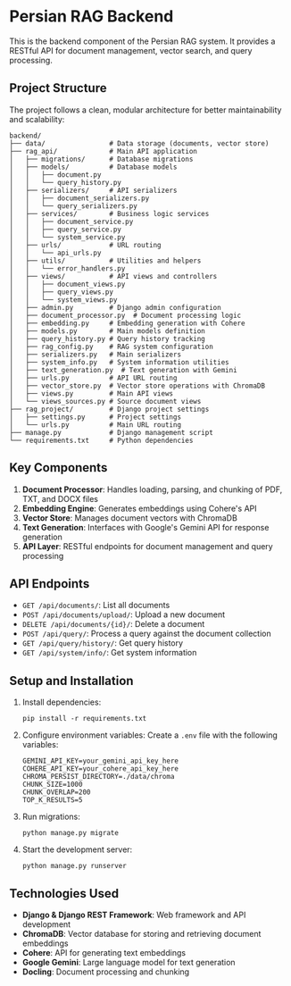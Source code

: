 # Persian RAG Backend

This is the backend component of the Persian RAG system. It provides a RESTful API for document management, vector search, and query processing.

## Project Structure

The project follows a clean, modular architecture for better maintainability and scalability:

```
backend/
├── data/                # Data storage (documents, vector store)
├── rag_api/             # Main API application
│   ├── migrations/      # Database migrations
│   ├── models/          # Database models
│   │   ├── document.py
│   │   └── query_history.py
│   ├── serializers/     # API serializers
│   │   ├── document_serializers.py
│   │   └── query_serializers.py
│   ├── services/        # Business logic services
│   │   ├── document_service.py
│   │   ├── query_service.py
│   │   └── system_service.py
│   ├── urls/            # URL routing
│   │   └── api_urls.py
│   ├── utils/           # Utilities and helpers
│   │   └── error_handlers.py
│   ├── views/           # API views and controllers
│   │   ├── document_views.py
│   │   ├── query_views.py
│   │   └── system_views.py
│   ├── admin.py         # Django admin configuration
│   ├── document_processor.py  # Document processing logic
│   ├── embedding.py     # Embedding generation with Cohere
│   ├── models.py        # Main models definition
│   ├── query_history.py # Query history tracking
│   ├── rag_config.py    # RAG system configuration
│   ├── serializers.py   # Main serializers
│   ├── system_info.py   # System information utilities
│   ├── text_generation.py  # Text generation with Gemini
│   ├── urls.py          # API URL routing
│   ├── vector_store.py  # Vector store operations with ChromaDB
│   ├── views.py         # Main API views
│   └── views_sources.py # Source document views
├── rag_project/         # Django project settings
│   ├── settings.py      # Project settings
│   └── urls.py          # Main URL routing
├── manage.py            # Django management script
└── requirements.txt     # Python dependencies
```

## Key Components

1. **Document Processor**: Handles loading, parsing, and chunking of PDF, TXT, and DOCX files
2. **Embedding Engine**: Generates embeddings using Cohere's API
3. **Vector Store**: Manages document vectors with ChromaDB
4. **Text Generation**: Interfaces with Google's Gemini API for response generation
5. **API Layer**: RESTful endpoints for document management and query processing

## API Endpoints

- `GET /api/documents/`: List all documents
- `POST /api/documents/upload/`: Upload a new document
- `DELETE /api/documents/{id}/`: Delete a document
- `POST /api/query/`: Process a query against the document collection
- `GET /api/query/history/`: Get query history
- `GET /api/system/info/`: Get system information

## Setup and Installation

1. Install dependencies:
   ```
   pip install -r requirements.txt
   ```

2. Configure environment variables:
   Create a `.env` file with the following variables:
   ```
   GEMINI_API_KEY=your_gemini_api_key_here
   COHERE_API_KEY=your_cohere_api_key_here
   CHROMA_PERSIST_DIRECTORY=./data/chroma
   CHUNK_SIZE=1000
   CHUNK_OVERLAP=200
   TOP_K_RESULTS=5
   ```

3. Run migrations:
   ```
   python manage.py migrate
   ```

4. Start the development server:
   ```
   python manage.py runserver
   ```

## Technologies Used

- **Django & Django REST Framework**: Web framework and API development
- **ChromaDB**: Vector database for storing and retrieving document embeddings
- **Cohere**: API for generating text embeddings
- **Google Gemini**: Large language model for text generation
- **Docling**: Document processing and chunking